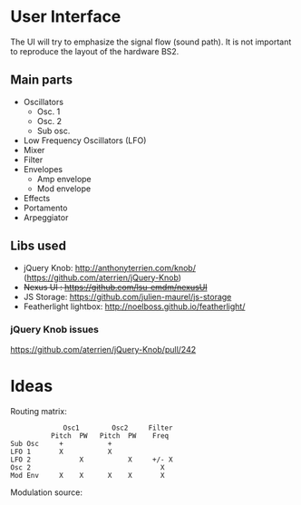 # User Interface

The UI will try to emphasize the signal flow (sound path). It is not important to reproduce the layout of the hardware BS2. 

## Main parts

- Oscillators
    - Osc. 1
    - Osc. 2
    - Sub osc.
- Low Frequency Oscillators (LFO)
- Mixer
- Filter
- Envelopes
    - Amp envelope
    - Mod envelope
- Effects
- Portamento
- Arpeggiator

## Libs used

- jQuery Knob: http://anthonyterrien.com/knob/ (https://github.com/aterrien/jQuery-Knob)
- ~~Nexus UI : https://github.com/lsu-emdm/nexusUI~~
- JS Storage: https://github.com/julien-maurel/js-storage
- Featherlight lightbox: http://noelboss.github.io/featherlight/

### jQuery Knob issues

https://github.com/aterrien/jQuery-Knob/pull/242

# Ideas

Routing matrix:

                 Osc1        Osc2     Filter  
              Pitch  PW   Pitch  PW    Freq   
    Sub Osc     +           +      
    LFO 1       X           X
    LFO 2            X           X     +/- X
    Osc 2                                X
    Mod Env     X    X      X    X       X

Modulation source:

